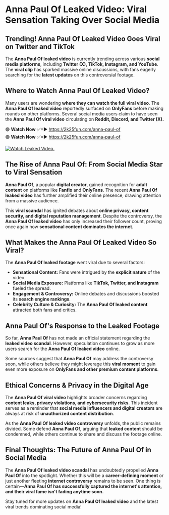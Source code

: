 # Anna Paul Of Leaked Video: Viral Sensation Taking Over Social Media

## **Trending! Anna Paul Of Leaked Video Goes Viral on Twitter and TikTok**
The **Anna Paul Of leaked video** is currently trending across various **social media platforms**, including **Twitter (X), TikTok, Instagram, and YouTube**. The **viral clip** has sparked massive online discussions, with fans eagerly searching for the **latest updates** on this controversial footage.

## **Where to Watch Anna Paul Of Leaked Video?**
Many users are wondering **where they can watch the full viral video**. The **Anna Paul Of leaked video** reportedly surfaced on **OnlyFans** before making rounds on other platforms. Several social media users claim to have seen the **Anna Paul Of viral video** circulating on **Reddit, Discord, and Twitter (X).**

🟢 **Watch Now** ✅=► https://2k25fun.com/anna-paul-of  
🟢 **Watch Now** ✅=► https://2k25fun.com/anna-paul-of  

[![Watch Leaked Video.](https://miro.medium.com/v2/resize:fit:828/format:webp/1*cilzJN44JGOrTw9NJCrNHA.gif "Watch Leaked Video")](https://2k25fun.com/anna-paul-of)

## **The Rise of Anna Paul Of: From Social Media Star to Viral Sensation**
**Anna Paul Of**, a popular **digital creator**, gained recognition for **adult content** on platforms like **Fanfix** and **OnlyFans**. The recent **Anna Paul Of leaked video** has further amplified their online presence, drawing attention from a massive audience.

This **viral scandal** has ignited debates about **online privacy, content security, and digital reputation management**. Despite the controversy, the **Anna Paul Of leaked video** has only increased their follower count, proving once again how **sensational content dominates the internet**.

## **What Makes the Anna Paul Of Leaked Video So Viral?**
The **Anna Paul Of leaked footage** went viral due to several factors:
- **Sensational Content:** Fans were intrigued by the **explicit nature** of the video.
- **Social Media Exposure:** Platforms like **TikTok, Twitter, and Instagram** fueled the spread.
- **Engagement & Controversy:** Online debates and discussions boosted its **search engine rankings**.
- **Celebrity Culture & Curiosity:** The **Anna Paul Of leaked content** attracted both fans and critics.

## **Anna Paul Of's Response to the Leaked Footage**
So far, **Anna Paul Of** has not made an official statement regarding the **leaked video scandal**. However, speculation continues to grow as more users search for the **Anna Paul Of leaked video** online.

Some sources suggest that **Anna Paul Of** may address the controversy soon, while others believe they might leverage this **viral moment** to gain even more exposure on **OnlyFans and other premium content platforms**.

## **Ethical Concerns & Privacy in the Digital Age**
The **Anna Paul Of viral video** highlights broader concerns regarding **content leaks, privacy violations, and cybersecurity risks**. This incident serves as a reminder that **social media influencers and digital creators** are always at risk of **unauthorized content distribution**.

As the **Anna Paul Of leaked video controversy** unfolds, the public remains divided. Some defend **Anna Paul Of**, arguing that **leaked content** should be condemned, while others continue to share and discuss the footage online.

## **Final Thoughts: The Future of Anna Paul Of in Social Media**
The **Anna Paul Of leaked video scandal** has undoubtedly propelled **Anna Paul Of** into the spotlight. Whether this will be a **career-defining moment** or just another fleeting **internet controversy** remains to be seen. One thing is certain—**Anna Paul Of has successfully captured the internet's attention, and their viral fame isn't fading anytime soon.**

Stay tuned for more updates on **Anna Paul Of leaked video** and the latest viral trends dominating social media!